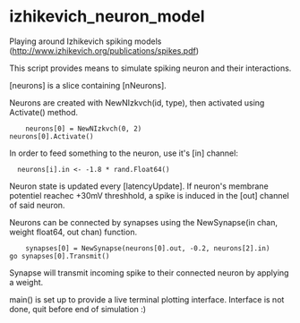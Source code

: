 # izhikevich_neuron_model
Playing around Izhikevich spiking models (http://www.izhikevich.org/publications/spikes.pdf)




This script provides means to simulate spiking neuron and their interactions.

[neurons] is a slice containing [nNeurons].

Neurons are created with NewNIzkvch(id, type), then activated using Activate() method.

          
      	neurons[0] = NewNIzkvch(0, 2)
	neurons[0].Activate()

In order to feed something to the neuron, use it's [in] channel:

      neurons[i].in <- -1.8 * rand.Float64()


Neuron state is updated every [latencyUpdate].
If neuron's membrane potentiel reachec +30mV threshhold, a spike is induced in the [out] channel of said neuron.


Neurons can be connected by synapses using the NewSynapse(in chan, weight float64, out chan) function.

    	synapses[0] = NewSynapse(neurons[0].out, -0.2, neurons[2].in)	
	go synapses[0].Transmit()
      
Synapse will transmit incoming spike to their connected neuron by applying a weight.

main() is set up to provide a live terminal plotting interface.
Interface is not done, quit before end of simulation :)

